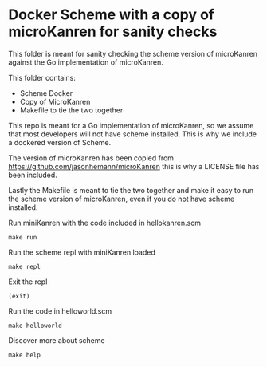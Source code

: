 # Docker Scheme with a copy of microKanren for sanity checks

This folder is meant for sanity checking the scheme version of microKanren against the Go implementation of microKanren.

This folder contains:
  - Scheme Docker
  - Copy of MicroKanren
  - Makefile to tie the two together

This repo is meant for a Go implementation of microKanren, 
so we assume that most developers will not have scheme installed.
This is why we include a dockered version of Scheme.

The version of microKanren has been copied from https://github.com/jasonhemann/microKanren
this is why a LICENSE file has been included.

Lastly the Makefile is meant to tie the two together and make it easy to run the scheme version of microKanren, even if you do not have scheme installed.

Run miniKanren with the code included in hellokanren.scm

    make run

Run the scheme repl with miniKanren loaded

    make repl

Exit the repl

    (exit)

Run the code in helloworld.scm

    make helloworld

Discover more about scheme

    make help
